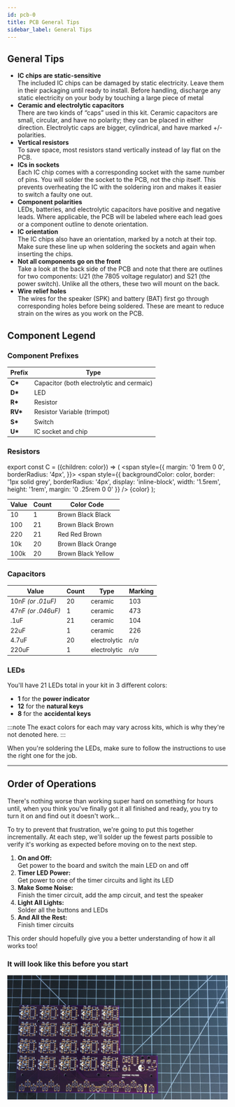 ```yaml
---
id: pcb-0
title: PCB General Tips
sidebar_label: General Tips
---
```


## General Tips

- **IC chips are static-sensitive**<br/>
  The included IC chips can be damaged by static electricity. Leave them in their packaging until ready to install. Before handling, discharge any static electricity on your body by touching a large piece of metal
- **Ceramic and electrolytic capacitors**<br/>
  There are two kinds of “caps” used in this kit. Ceramic capacitors are small, circular, and have no polarity; they can be placed in either direction. Electrolytic caps are bigger, cylindrical, and have marked +/- polarities.
- **Vertical resistors**<br/>
  To save space, most resistors stand vertically instead of lay flat on the PCB.
- **ICs in sockets**<br/>
  Each IC chip comes with a corresponding socket with the same number of pins. You will solder the socket to the PCB, not the chip itself. This prevents overheating the IC with the soldering iron and makes it easier to switch a faulty one out.
- **Component polarities**<br/>
  LEDs, batteries, and electrolytic capacitors have positive and negative leads. Where applicable, the PCB will be labeled where each lead goes or a component outline to denote orientation.
- **IC orientation**<br />
  The IC chips also have an orientation, marked by a notch at their top. Make sure these line up when soldering the sockets and again when inserting the chips.
- **Not all components go on the front**<br />
  Take a look at the back side of the PCB and note that there are outlines for two components: U21 (the 7805 voltage regulator) and S21 (the power switch). Unlike all the others, these two will mount on the back.
- **Wire relief holes**<br />
  The wires for the speaker (SPK) and battery (BAT) first go through corresponding holes before being soldered. These are meant to reduce strain on the wires as you work on the PCB.

## Component Legend

### Component Prefixes

| Prefix   | Type                                      |
| -------- | ----------------------------------------- |
| **C\***  | Capacitor (both electrolytic and cermaic) |
| **D\***  | LED                                       |
| **R\***  | Resistor                                  |
| **RV\*** | Resistor Variable (trimpot)               |
| **S\***  | Switch                                    |
| **U\***  | IC socket and chip                        |

### Resistors

export const C = ({children: color}) => (
<span style={{
    margin: '0 1rem 0 0',
    borderRadius: '4px',
  }}>
<span style={{
      backgroundColor: color,
      border: '1px solid grey',
      borderRadius: '4px',
      display: 'inline-block',
      width: '1.5rem',
      height: '1rem',
      margin: '0 .25rem 0 0'
    }} />
{color}
</span>
);

<!-- TODO: confirm IRL -->

| Value | Count | Color&nbsp;Code                         |
| ----- | ----- | --------------------------------------- |
| 10    | 1     | <C>Brown</C> <C>Black</C> <C>Black</C>  |
| 100   | 21    | <C>Brown</C> <C>Black</C> <C>Brown</C>  |
| 220   | 21    | <C>Red</C> <C>Red</C> <C>Brown</C>      |
| 10k   | 20    | <C>Brown</C> <C>Black</C> <C>Orange</C> |
| 100k  | 20    | <C>Brown</C> <C>Black</C> <C>Yellow</C> |

### Capacitors

<!-- TODO: confirm IRL -->

| Value              | Count | Type         | Marking |
| ------------------ | ----- | ------------ | ------- |
| 10nF _(or .01uF)_  | 20    | ceramic      | 103     |
| 47nF _(or .046uF)_ | 1     | ceramic      | 473     |
| .1uF               | 21    | ceramic      | 104     |
| 22uF               | 1     | ceramic      | 226     |
| 4.7uF              | 20    | electrolytic | _n/a_   |
| 220uF              | 1     | electrolytic | _n/a_   |

### LEDs

You'll have 21 LEDs total in your kit in 3 different colors:

- **1** for the **power indicator**
- **12** for the **natural keys**
- **8** for the **accidental keys**

:::note
The exact colors for each may vary across kits, which is why they're not denoted here.
:::

When you're soldering the LEDs, make sure to follow the instructions to use the right one for the job.

---

## Order of Operations

There's nothing worse than working super hard on something for hours until, when you think you've finally got it all finished and ready, you try to turn it on and find out it doesn't work...

To try to prevent that frustration, we're going to put this together incrementally. At each step, we'll solder up the fewest parts possible to verify it's working as expected before moving on to the next step.

<!-- TODO: any rewrites here? propagate out -->
<!-- TODO: maybe rename to "parts" or "chapter"? -->

1. **On and Off:**<br/>
   Get power to the board and switch the main LED on and off
2. **Timer LED Power:**<br/>
   Get power to one of the timer circuits and light its LED
3. **Make Some Noise:**<br/>
   Finish the timer circuit, add the amp circuit, and test the speaker
4. **Light All Lights:**<br/>
   Solder all the buttons and LEDs
5. **And All the Rest:**<br/>
   Finish timer circuits

This order should hopefully give you a better understanding of how it all works too!

### It will look like this before you start

[![It will look like this before you start](/img/pcb-0.jpg)](/img/pcb-0.jpg)
